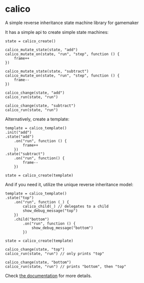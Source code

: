 
# calico

A simple reverse inheritance state machine library for gamemaker

It has a simple api to create simple state machines:

```gml
state = calico_create()

calico_mutate_state(state, "add")
calico_mutate_on(state, "run", "step", function () {
	frame++
})

calico_mutate_state(state, "subtract")
calico_mutate_on(state, "run", "step", function () {
	frame--
})

calico_change(state, "add")
calico_run(state, "run")

calico_change(state, "subtract")
calico_run(state, "run")
```

Alternatively, create a template:

```gml
template = calico_template()
.init("add")
.state("add")
	.on("run", function () {
		frame++
	})
.state("subtract")
	.on("run", function() {
		frame--
	})

state = calico_create(template)
```

And if you need it, utilize the unique reverse inheritance model:

```gml
template = calico_template()
.state("top")
	.on("run", function (_) {
		calico_child(_) // delegates to a child
		show_debug_message("top")
	})
	.child("bottom")
		.on("run", function () {
			show_debug_message("bottom")
		})

state = calico_create(template)

calico_change(state, "top")
calico_run(state, "run") // only prints "top"

calico_change(state, "bottom")
calico_run(state, "run") // prints "bottom", then "top"
```

Check [the documentation](https://github.com/Wainggan/calico/wiki) for more details.

